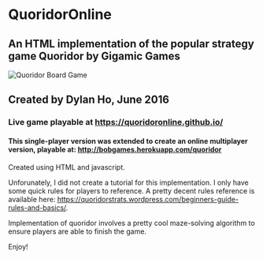# QuoridorOnline
## An HTML implementation of the popular strategy game Quoridor by Gigamic Games
![Quoridor Board Game](http://cogsthebrainshop.ie/wp-content/uploads/2013/09/Quoridor-Classic.jpg)
## Created by Dylan Ho, June 2016
### Live game playable at https://quoridoronline.github.io/
#### This single-player version was extended to create an online multiplayer version, playable at: http://bobgames.herokuapp.com/quoridor

Created using HTML and javascript.

Unforunately, I did not create a tutorial for this implementation. I only have some quick rules for players to reference. A pretty decent rules reference is available here: https://quoridorstrats.wordpress.com/beginners-guide-rules-and-basics/.

Implementation of quoridor involves a pretty cool maze-solving algorithm to ensure players are able to finish the game.

Enjoy!
